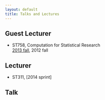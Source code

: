 ```yaml
---
layout: default
title: Talks and Lectures
---
```


## Guest Lecturer

* ST758, Computation for Statistical Research  
[2013 fall](./teaching/slides_013fall/), 2012 fall

## Lecturer

* ST311, 
[2014 sprint]

## Talk

